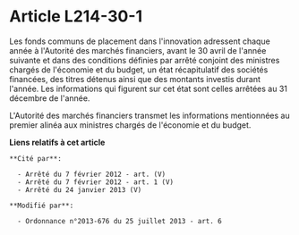 # Article L214-30-1

Les fonds communs de placement dans l'innovation adressent chaque année à l'Autorité des marchés financiers, avant le 30
avril de l'année suivante et dans des conditions définies par arrêté conjoint des ministres chargés de l'économie et du
budget, un état récapitulatif des sociétés financées, des titres détenus ainsi que des montants investis durant l'année. Les
informations qui figurent sur cet état sont celles arrêtées au 31 décembre de l'année. 

L'Autorité des marchés financiers transmet les informations mentionnées au premier alinéa aux ministres chargés de l'économie
et du budget.

**Liens relatifs à cet article**

	**Cité par**:

	  - Arrêté du 7 février 2012 - art. (V)
	  - Arrêté du 7 février 2012 - art. 1 (V)
	  - Arrêté du 24 janvier 2013 (V)

	**Modifié par**:

	  - Ordonnance n°2013-676 du 25 juillet 2013 - art. 6
